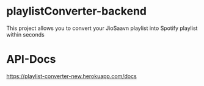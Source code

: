 # playlistConverter-backend
This project allows you to convert your JioSaavn playlist into Spotify playlist within seconds

# API-Docs
https://playlist-converter-new.herokuapp.com/docs
